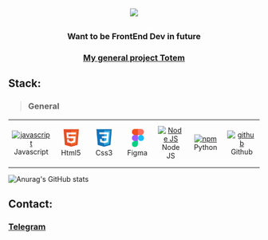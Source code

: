 <h1 align="center">
    <img src="https://readme-typing-svg.herokuapp.com?font=Roboto+Condensed&weight=900&size=30&duration=3000&pause=800&color=FFFFFF&background=FFFFFF00&center=true&random=false&width=435&lines=HELLO+EVERYONE;I'M+-+SUGGIKA;MAKE+TELEGRAM+BOTS+AND+SITES"/>
</h1>
<h3 align="center">Want to be FrontEnd Dev in future</h3>

<div align="center">
<h3 align="center">
   <strong><a href="https://t.me/TotemKmBot">My general project Totem</a></strong>
</h3>

 
 </div>

<h2 align="left">Stack:</h2>

> ### General

<table width='100%'>
  <tr>
    <td align="center" width="110" height="90">
      <a href="#">
        <img src="https://techstack-generator.vercel.app/js-icon.svg" width="65" height="65" alt="javascript" />
      </a>
      <br>Javascript
    </td>
        <td align="center" width="110" height="90">
      <a href="#">
        <img src="https://github.com/devicons/devicon/blob/master/icons/html5/html5-original.svg" width="36" height="36" alt="Html5" />
      </a>
      <br>Html5
    </td>
         <td align="center" width="110" height="90"> 
      <a href="#" >
        <img src="https://github.com/devicons/devicon/blob/master/icons/css3/css3-original.svg" width="36" height="36" alt="css3" />
      </a>
      <br>Css3
    </td>
    <td align="center" width="110" height="90">
      <a href="#debabin-stack" >
        <img src="https://raw.githubusercontent.com/devicons/devicon/1119b9f84c0290e0f0b38982099a2bd027a48bf1/icons/figma/figma-original.svg" width="36" height="36" alt="figma" />
      </a>
      <br>Figma
    </td>
    <td align="center" width="110" height="90">
      <a href="#">
         <img src="https://brandeps.com/icon-download/N/Nodejs-icon-vector-02.svg" width="36" height="36" alt="Node JS" />
      </a>
      <br>Node JS
    </td>
    <td align="center" width="110" height="90"> 
      <a href="#">
        <img src="https://techstack-generator.vercel.app/python-icon.svg" width="36" height="36" alt="npm" />
      </a>
      <br>Python
    </td>
     <td align="center" width="110" height="90"> 
      <a href="#" >
        <img src="https://techstack-generator.vercel.app/github-icon.svg" width="65" height="65" alt="github" />
      </a>
      <br>Github
    </td>

</table>


![Anurag's GitHub stats](https://github-readme-stats.vercel.app/api?username=Suggika&show_icons=true&theme=radical)


## Contact:

### **[Telegram](https://t.me/suggika)**

<br>

